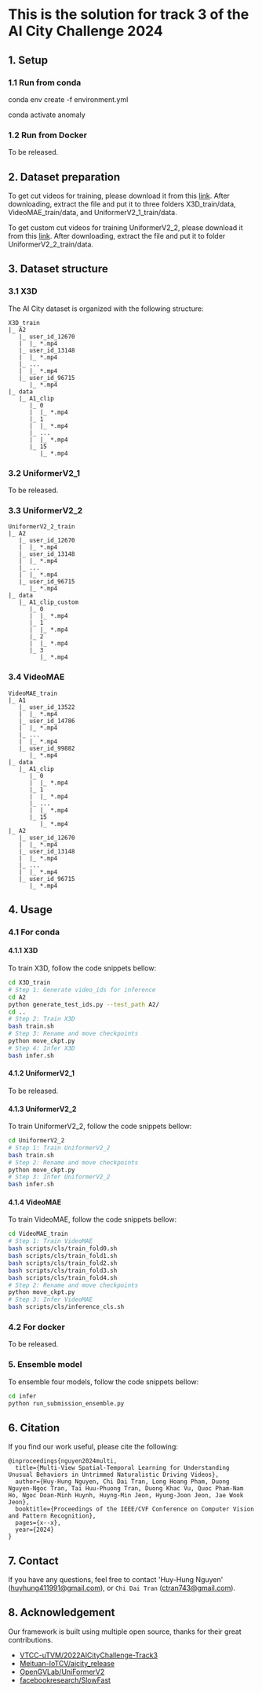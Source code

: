 # This is the solution for track 3 of the AI City Challenge 2024

## 1. Setup
### 1.1 Run from conda
conda env create -f environment.yml

conda activate anomaly

### 1.2 Run from Docker
To be released.

## 2. Dataset preparation
To get cut videos for training, please download it from this [link](https://drive.google.com/file/d/13HEJptRQeu_0yzmX8NsRr4qdqgAaY4jZ/view?usp=sharing). After downloading, extract the file and put it to three folders X3D_train/data, VideoMAE_train/data, and UniformerV2_1_train/data.

To get custom cut videos for training UniformerV2_2, please download it from this [link](https://drive.google.com/file/d/1HFxKcY0RFh1UJBH00PAHOqrlhI6w8UX9/view?usp=sharing). After downloading, extract the file and put it to folder UniformerV2_2_train/data.

## 3. Dataset structure
### 3.1 X3D
The AI City dataset is organized with the following structure:
```
X3D_train
|_ A2
   |_ user_id_12670
   |  |_ *.mp4
   |_ user_id_13148
   |  |_ *.mp4
   |_ ...
   |  |_ *.mp4
   |_ user_id_96715
      |_ *.mp4
|_ data
   |_ A1_clip
      |_ 0
      |  |_ *.mp4
      |_ 1
      |  |_ *.mp4
      |_ ...
      |  |_ *.mp4
      |_ 15
         |_ *.mp4
```

### 3.2 UniformerV2_1
To be released.

### 3.3 UniformerV2_2
```
UniformerV2_2_train
|_ A2
   |_ user_id_12670
   |  |_ *.mp4
   |_ user_id_13148
   |  |_ *.mp4
   |_ ...
   |  |_ *.mp4
   |_ user_id_96715
      |_ *.mp4
|_ data
   |_ A1_clip_custom
      |_ 0
      |  |_ *.mp4
      |_ 1
      |  |_ *.mp4
      |_ 2
      |  |_ *.mp4
      |_ 3
         |_ *.mp4
```

### 3.4 VideoMAE
```
VideoMAE_train
|_ A1
   |_ user_id_13522
   |  |_ *.mp4
   |_ user_id_14786
   |  |_ *.mp4
   |_ ...
   |  |_ *.mp4
   |_ user_id_99882
      |_ *.mp4
|_ data
   |_ A1_clip
      |_ 0
      |  |_ *.mp4
      |_ 1
      |  |_ *.mp4
      |_ ...
      |  |_ *.mp4
      |_ 15
         |_ *.mp4
|_ A2
   |_ user_id_12670
   |  |_ *.mp4
   |_ user_id_13148
   |  |_ *.mp4
   |_ ...
   |  |_ *.mp4
   |_ user_id_96715
      |_ *.mp4
```

## 4. Usage
### 4.1 For conda
#### 4.1.1 X3D
To train X3D, follow the code snippets bellow:
```bash
cd X3D_train
# Step 1: Generate video_ids for inference
cd A2
python generate_test_ids.py --test_path A2/
cd ..
# Step 2: Train X3D
bash train.sh
# Step 3: Rename and move checkpoints
python move_ckpt.py
# Step 4: Infer X3D
bash infer.sh
```

#### 4.1.2 UniformerV2_1
To be released.

#### 4.1.3 UniformerV2_2
To train UniformerV2_2, follow the code snippets bellow:
```bash
cd UniformerV2_2
# Step 1: Train UniformerV2_2
bash train.sh
# Step 2: Rename and move checkpoints
python move_ckpt.py
# Step 3: Infer UniformerV2_2
bash infer.sh
```

#### 4.1.4 VideoMAE
To train VideoMAE, follow the code snippets bellow:
```bash
cd VideoMAE_train
# Step 1: Train VideoMAE
bash scripts/cls/train_fold0.sh
bash scripts/cls/train_fold1.sh
bash scripts/cls/train_fold2.sh
bash scripts/cls/train_fold3.sh
bash scripts/cls/train_fold4.sh
# Step 2: Rename and move checkpoints
python move_ckpt.py
# Step 3: Infer VideoMAE
bash scripts/cls/inference_cls.sh
```

### 4.2 For docker
To be released.

### 5. Ensemble model
To ensemble four models, follow the code snippets bellow:
```bash
cd infer
python run_submission_ensemble.py
```

## 6. Citation
If you find our work useful, please cite the following:
```
@inproceedings{nguyen2024multi,
  title={Multi-View Spatial-Temporal Learning for Understanding Unusual Behaviors in Untrimmed Naturalistic Driving Videos},
  author={Huy-Hung Nguyen, Chi Dai Tran, Long Hoang Pham, Duong Nguyen-Ngoc Tran, Tai Huu-Phuong Tran, Duong Khac Vu, Quoc Pham-Nam Ho, Ngoc Doan-Minh Huynh, Huyng-Min Jeon, Hyung-Joon Jeon, Jae Wook Jeon},
  booktitle={Proceedings of the IEEE/CVF Conference on Computer Vision and Pattern Recognition},
  pages={x--x},
  year={2024}
}
```

## 7. Contact
If you have any questions, feel free to contact 'Huy-Hung Nguyen' ([huyhung411991@gmail.com](huyhung411991@gmail.com)), or `Chi Dai Tran` ([ctran743@gmail.com](ctran743@gmail.com)).

##  8. Acknowledgement
Our framework is built using multiple open source, thanks for their great contributions.
<!--ts-->
* [VTCC-uTVM/2022AICityChallenge-Track3](https://github.com/VTCC-uTVM/2022AICityChallenge-Track3)
* [Meituan-IoTCV/aicity_release](https://github.com/Meituan-IoTCV/aicity_release)
* [OpenGVLab/UniFormerV2](https://github.com/OpenGVLab/UniFormerV2)
* [facebookresearch/SlowFast](https://github.com/facebookresearch/SlowFast)
<!--te-->